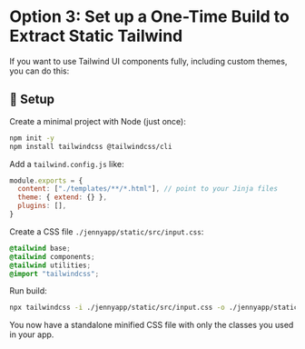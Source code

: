 # Option 3: Set up a One-Time Build to Extract Static Tailwind

If you want to use Tailwind UI components fully, including custom themes, you can do this:

## 🔧 Setup

Create a minimal project with Node (just once):

```bash
npm init -y
npm install tailwindcss @tailwindcss/cli
```

Add a `tailwind.config.js` like:

```js
module.exports = {
  content: ["./templates/**/*.html"], // point to your Jinja files
  theme: { extend: {} },
  plugins: [],
}
```

Create a CSS file `./jennyapp/static/src/input.css`:

```css
@tailwind base;
@tailwind components;
@tailwind utilities;
@import "tailwindcss";
```

Run build:

```bash
npx tailwindcss -i ./jennyapp/static/src/input.css -o ./jennyapp/static/css/tailwind.css --minify
```

You now have a standalone minified CSS file with only the classes you used in your app.